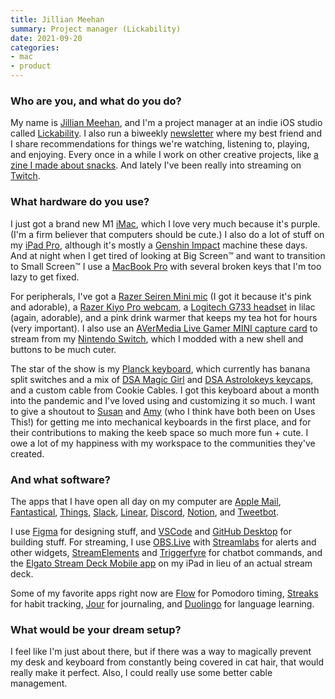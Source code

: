 ```yaml
---
title: Jillian Meehan
summary: Project manager (Lickability)
date: 2021-09-20
categories:
- mac
- product
---
```


### Who are you, and what do you do?

My name is [Jillian Meehan](https://jillian.cloud/ "Jillian's website."), and I'm a project manager at an indie iOS studio called [Lickability](https://lickability.com/ "An iOS dev studio."). I also run a biweekly [newsletter](https://letterstosummer.com/ "Jillian and Summer's newsletter.") where my best friend and I share recommendations for things we're watching, listening to, playing, and enjoying. Every once in a while I work on other creative projects, like [a zine I made about snacks](https://snaxreport.com/ "Jillian's snack zine."). And lately I've been really into streaming on [Twitch](https://www.twitch.tv/jillianstreams "Jillian's Twitch account.").

### What hardware do you use?

I just got a brand new M1 [iMac][], which I love very much because it's purple. (I'm a firm believer that computers should be cute.) I also do a lot of stuff on my [iPad Pro][ipad-pro], although it's mostly a [Genshin Impact][genshin-impact] machine these days. And at night when I get tired of looking at Big Screen™ and want to transition to Small Screen™ I use a [MacBook Pro][macbook-pro] with several broken keys that I'm too lazy to get fixed.

For peripherals, I've got a [Razer Seiren Mini mic][seiren-mini] (I got it because it's pink and adorable), a [Razer Kiyo Pro webcam][kiyo-pro], a [Logitech G733 headset][g733] in lilac (again, adorable), and a pink drink warmer that keeps my tea hot for hours (very important). I also use an [AVerMedia Live Gamer MINI capture card][live-gamer-mini] to stream from my [Nintendo Switch][switch.2], which I modded with a new shell and buttons to be much cuter.

The star of the show is my [Planck keyboard][planck-ez], which currently has banana split switches and a mix of [DSA Magic Girl][magic-girl] and [DSA Astrolokeys keycaps][astrolokeys], and a custom cable from Cookie Cables. I got this keyboard about a month into the pandemic and I've loved using and customizing it so much. I want to give a shoutout to [Susan](https://twitter.com/mintlodica "Susan's Twitter account.") and [Amy](https://twitter.com/sailorhg "Amy's Twitter account.") (who I think have both been on Uses This!) for getting me into mechanical keyboards in the first place, and for their contributions to making the keeb space so much more fun + cute. I owe a lot of my happiness with my workspace to the communities they've created.

### And what software?

The apps that I have open all day on my computer are [Apple Mail][mail], [Fantastical][], [Things][], [Slack][], [Linear][], [Discord][], [Notion][], and [Tweetbot][]. 

I use [Figma][] for designing stuff, and [VSCode][visual-studio-code] and [GitHub Desktop][github-desktop] for building stuff. For streaming, I use [OBS.Live][] with [Streamlabs][] for alerts and other widgets, [StreamElements][] and [Triggerfyre][] for chatbot commands, and the [Elgato Stream Deck Mobile app][stream-deck-mobile-ios] on my iPad in lieu of an actual stream deck. 

Some of my favorite apps right now are [Flow][flow-ios] for Pomodoro timing, [Streaks][streaks-ios] for habit tracking, [Jour][jour-ios] for journaling, and [Duolingo][duolingo-ios] for language learning.

### What would be your dream setup?

I feel like I'm just about there, but if there was a way to magically prevent my desk and keyboard from constantly being covered in cat hair, that would really make it perfect. Also, I could really use some better cable management.

[astrolokeys]: http://web.archive.org/web/20230819101702/http://astrolokeys.com/ "Astrology-themed keycaps."
[discord]: https://discord.com/ "A voice and text chat service."
[duolingo-ios]: https://apps.apple.com/app/duolingo-learn-spanish-french/id570060128 "An app for learning languages."
[fantastical]: https://flexibits.com/fantastical "A calendaring app for the Mac."
[figma]: https://www.figma.com/ "A collaborative design prototype service."
[flow-ios]: https://apps.apple.com/app/id1423210932 "A Pomodoro timer app."
[g733]: https://www.logitechg.com/en-us/products/gaming-audio/g733-rgb-wireless-headset.981-000942.html "Wireless gaming headphones."
[genshin-impact]: https://en.wikipedia.org/wiki/Genshin_Impact "An action RPG."
[github-desktop]: https://desktop.github.com/ "A client for the versioning control service."
[imac]: https://www.apple.com/imac-24/ "An all-in-one computer."
[ipad-pro]: https://en.wikipedia.org/wiki/IPad_Pro "An iOS tablet."
[jour-ios]: https://apps.apple.com/us/app/jour-daily-self-care-journal/id1439590239 "A daily journaling app."
[kiyo-pro]: http://web.archive.org/web/20221212234624/https://www.razer.com/streaming-cameras/razer-kiyo-pro/RZ19-03640100-R3U1 "A USB webcam."
[linear]: https://linear.app/ "An issue tracking service."
[live-gamer-mini]: https://www.avermedia.com/us/product-detail/GC311 "A video capture device."
[macbook-pro]: https://www.apple.com/macbook-pro/ "A laptop."
[magic-girl]: http://web.archive.org/web/20230401051309/https://thekey.company/products/dsa-magic-girl-keycaps-round-2 "Keycaps for mechanical keyboards."
[mail]: https://en.wikipedia.org/wiki/Mail_(application) "The default Mac OS X mail client."
[notion]: https://www.notion.so/ "A collaborative wiki service."
[obs.live]: https://streamelements.com/obslive "A plugin for OBS Studio."
[planck-ez]: http://web.archive.org/web/20230227134735/https://ergodox-ez.com/pages/planck "A small mechanical keyboard."
[seiren-mini]: https://www.razer.com/streaming-microphones/razer-seiren-mini/RZ19-03450100-R3U1 "A microphone."
[slack]: https://slack.com/intl/ja-jp/ "A collaboration service."
[streaks-ios]: https://streaksapp.com/ "An app for tracking tasks."
[stream-deck-mobile-ios]: https://apps.apple.com/au/app/elgato-stream-deck-mobile/id1440014184 "An app to show buttons for controlling services while streaming."
[streamelements]: https://streamelements.com/ "A chatbot and overlay service for streamers."
[streamlabs]: https://streamlabs.com/ "A streaming service."
[switch.2]: https://www.nintendo.com/switch/ "A gaming console."
[things]: https://culturedcode.com/things/ "A task management application for the Mac."
[triggerfyre]: https://overlays.thefyrewire.com/widgets/triggerfyre/ "A streaming tool to create media triggers for keywords."
[tweetbot]: https://tapbots.com/tweetbot/mac/ "A Twitter client for the Mac."
[visual-studio-code]: https://code.visualstudio.com/ "A development IDE."
